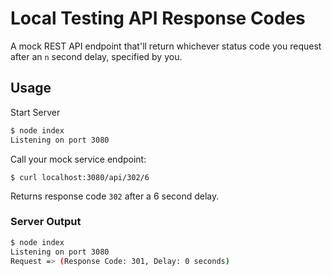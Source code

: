 # Local Testing API Response Codes

A mock REST API endpoint that'll return whichever status code you request after an `n` second delay, specified by you.

## Usage

Start Server

```sh
$ node index
Listening on port 3080
```

Call your mock service endpoint:

```bs
$ curl localhost:3080/api/302/6
```

Returns response code `302` after a 6 second delay.

### Server Output

```sh
$ node index
Listening on port 3080
Request => (Response Code: 301, Delay: 0 seconds)
```

